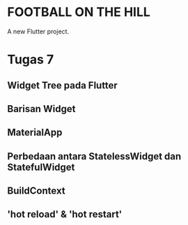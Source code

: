 # FOOTBALL ON THE HILL

A new Flutter project.

# Tugas 7

## Widget Tree pada Flutter

## Barisan Widget

## MaterialApp

## Perbedaan antara StatelessWidget dan StatefulWidget

## BuildContext

## 'hot reload' & 'hot restart'



